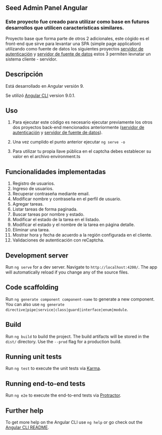 ## Seed Admin Panel Angular

### Este proyecto fue creado para utilizar como base en futuros desarrollos que utilicen caracteristicas similares.

Proyecto base que forma parte de otros 2 adicionales, este cógido es el front-end que sirve para levantar una SPA (simple page application) utilizando como fuente de datos los siguientes  proyectos [servidor de autenticación](https://github.com/devnido/seed-auth-api-nodejs) y [servidor de fuente de datos](https://github.com/devnido/seed-resource-api-nodejs) estos 3 permiten levnatar un sistema cliente - servidor.

## Descripción

Está desarrollado en Angular versión 9.

Se utilizó [Angular CLI](https://github.com/angular/angular-cli) version 9.0.1.

## Uso 

1. Para ejecutar este código es necesario ejecutar previamente los otros dos proyectos back-end mencionados anteriormente ([servidor de autenticación](https://github.com/devnido/seed-auth-api-nodejs) y [servidor de fuente de datos](https://github.com/devnido/seed-resource-api-nodejs)). 

2. Una vez cumplido el punto anterior ejecutar  `ng serve -o`

3. Para utilizar tu propia llave pública en el captcha debes establecer su valor en el archivo environment.ts 

## Funcionalidades implementadas 

1. Registro de usuarios.
2. Ingreso de usuarios.
3. Recuperar contraseña mediante email.
4. Modificar nombre y contraseña en el perfil de usuario.
5. Agregar tareas.
6. Listar tareas de forma paginada.
7. Buscar tareas por nombre y estado.
8. Modificar el estado de la tarea en el listado.
9. Modificar el estado y el nombre de la tarea en página detalle.
10. Eliminar una tarea.
11. Mostrar hora y fecha de acuerdo a la región configurada en el cliente.
12. Validaciones de autenticación con reCaptcha.

## Development server

Run `ng serve` for a dev server. Navigate to `http://localhost:4200/`. The app will automatically reload if you change any of the source files.

## Code scaffolding

Run `ng generate component component-name` to generate a new component. You can also use `ng generate directive|pipe|service|class|guard|interface|enum|module`.

## Build

Run `ng build` to build the project. The build artifacts will be stored in the `dist/` directory. Use the `--prod` flag for a production build.

## Running unit tests

Run `ng test` to execute the unit tests via [Karma](https://karma-runner.github.io).

## Running end-to-end tests

Run `ng e2e` to execute the end-to-end tests via [Protractor](http://www.protractortest.org/).

## Further help

To get more help on the Angular CLI use `ng help` or go check out the [Angular CLI README](https://github.com/angular/angular-cli/blob/master/README.md).
